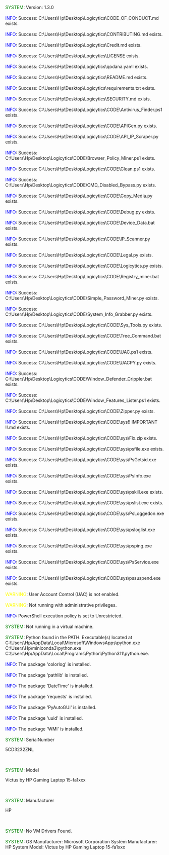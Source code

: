 <span style="color:green;">SYSTEM</span>: Version: 1.3.0<br><br><span style="color:blue;">INFO</span>: Success: C:\Users\Hp\Desktop\Logicytics\CODE_OF_CONDUCT.md exists.<br><br><span style="color:blue;">INFO</span>: Success: C:\Users\Hp\Desktop\Logicytics\CONTRIBUTING.md exists.<br><br><span style="color:blue;">INFO</span>: Success: C:\Users\Hp\Desktop\Logicytics\Credit.md exists.<br><br><span style="color:blue;">INFO</span>: Success: C:\Users\Hp\Desktop\Logicytics\LICENSE exists.<br><br><span style="color:blue;">INFO</span>: Success: C:\Users\Hp\Desktop\Logicytics\qodana.yaml exists.<br><br><span style="color:blue;">INFO</span>: Success: C:\Users\Hp\Desktop\Logicytics\README.md exists.<br><br><span style="color:blue;">INFO</span>: Success: C:\Users\Hp\Desktop\Logicytics\requirements.txt exists.<br><br><span style="color:blue;">INFO</span>: Success: C:\Users\Hp\Desktop\Logicytics\SECURITY.md exists.<br><br><span style="color:blue;">INFO</span>: Success: C:\Users\Hp\Desktop\Logicytics\CODE\Antivirus_Finder.ps1 exists.<br><br><span style="color:blue;">INFO</span>: Success: C:\Users\Hp\Desktop\Logicytics\CODE\APIGen.py exists.<br><br><span style="color:blue;">INFO</span>: Success: C:\Users\Hp\Desktop\Logicytics\CODE\API_IP_Scraper.py exists.<br><br><span style="color:blue;">INFO</span>: Success: C:\Users\Hp\Desktop\Logicytics\CODE\Browser_Policy_Miner.ps1 exists.<br><br><span style="color:blue;">INFO</span>: Success: C:\Users\Hp\Desktop\Logicytics\CODE\Clean.ps1 exists.<br><br><span style="color:blue;">INFO</span>: Success: C:\Users\Hp\Desktop\Logicytics\CODE\CMD_Disabled_Bypass.py exists.<br><br><span style="color:blue;">INFO</span>: Success: C:\Users\Hp\Desktop\Logicytics\CODE\Copy_Media.py exists.<br><br><span style="color:blue;">INFO</span>: Success: C:\Users\Hp\Desktop\Logicytics\CODE\Debug.py exists.<br><br><span style="color:blue;">INFO</span>: Success: C:\Users\Hp\Desktop\Logicytics\CODE\Device_Data.bat exists.<br><br><span style="color:blue;">INFO</span>: Success: C:\Users\Hp\Desktop\Logicytics\CODE\IP_Scanner.py exists.<br><br><span style="color:blue;">INFO</span>: Success: C:\Users\Hp\Desktop\Logicytics\CODE\Legal.py exists.<br><br><span style="color:blue;">INFO</span>: Success: C:\Users\Hp\Desktop\Logicytics\CODE\Logicytics.py exists.<br><br><span style="color:blue;">INFO</span>: Success: C:\Users\Hp\Desktop\Logicytics\CODE\Registry_miner.bat exists.<br><br><span style="color:blue;">INFO</span>: Success: C:\Users\Hp\Desktop\Logicytics\CODE\Simple_Password_Miner.py exists.<br><br><span style="color:blue;">INFO</span>: Success: C:\Users\Hp\Desktop\Logicytics\CODE\System_Info_Grabber.py exists.<br><br><span style="color:blue;">INFO</span>: Success: C:\Users\Hp\Desktop\Logicytics\CODE\Sys_Tools.py exists.<br><br><span style="color:blue;">INFO</span>: Success: C:\Users\Hp\Desktop\Logicytics\CODE\Tree_Command.bat exists.<br><br><span style="color:blue;">INFO</span>: Success: C:\Users\Hp\Desktop\Logicytics\CODE\UAC.ps1 exists.<br><br><span style="color:blue;">INFO</span>: Success: C:\Users\Hp\Desktop\Logicytics\CODE\UACPY.py exists.<br><br><span style="color:blue;">INFO</span>: Success: C:\Users\Hp\Desktop\Logicytics\CODE\Window_Defender_Crippler.bat exists.<br><br><span style="color:blue;">INFO</span>: Success: C:\Users\Hp\Desktop\Logicytics\CODE\Window_Features_Lister.ps1 exists.<br><br><span style="color:blue;">INFO</span>: Success: C:\Users\Hp\Desktop\Logicytics\CODE\Zipper.py exists.<br><br><span style="color:blue;">INFO</span>: Success: C:\Users\Hp\Desktop\Logicytics\CODE\sys\!! IMPORTANT !!.md exists.<br><br><span style="color:blue;">INFO</span>: Success: C:\Users\Hp\Desktop\Logicytics\CODE\sys\Fix.zip exists.<br><br><span style="color:blue;">INFO</span>: Success: C:\Users\Hp\Desktop\Logicytics\CODE\sys\psfile.exe exists.<br><br><span style="color:blue;">INFO</span>: Success: C:\Users\Hp\Desktop\Logicytics\CODE\sys\PsGetsid.exe exists.<br><br><span style="color:blue;">INFO</span>: Success: C:\Users\Hp\Desktop\Logicytics\CODE\sys\PsInfo.exe exists.<br><br><span style="color:blue;">INFO</span>: Success: C:\Users\Hp\Desktop\Logicytics\CODE\sys\pskill.exe exists.<br><br><span style="color:blue;">INFO</span>: Success: C:\Users\Hp\Desktop\Logicytics\CODE\sys\pslist.exe exists.<br><br><span style="color:blue;">INFO</span>: Success: C:\Users\Hp\Desktop\Logicytics\CODE\sys\PsLoggedon.exe exists.<br><br><span style="color:blue;">INFO</span>: Success: C:\Users\Hp\Desktop\Logicytics\CODE\sys\psloglist.exe exists.<br><br><span style="color:blue;">INFO</span>: Success: C:\Users\Hp\Desktop\Logicytics\CODE\sys\psping.exe exists.<br><br><span style="color:blue;">INFO</span>: Success: C:\Users\Hp\Desktop\Logicytics\CODE\sys\PsService.exe exists.<br><br><span style="color:blue;">INFO</span>: Success: C:\Users\Hp\Desktop\Logicytics\CODE\sys\pssuspend.exe exists.<br><br><span style="color:yellow;">WARNING</span>: User Account Control (UAC) is not enabled.<br><br><span style="color:yellow;">WARNING</span>: Not running with administrative privileges.<br><br><span style="color:blue;">INFO</span>: PowerShell execution policy is set to Unrestricted.<br><br><span style="color:green;">SYSTEM</span>: Not running in a virtual machine.<br><br><span style="color:green;">SYSTEM</span>: Python found in the PATH. Executable(s) located at C:\Users\Hp\AppData\Local\Microsoft\WindowsApps\python.exe
C:\Users\Hp\miniconda3\python.exe
C:\Users\Hp\AppData\Local\Programs\Python\Python311\python.exe.<br><br><span style="color:blue;">INFO</span>: The package 'colorlog' is installed.<br><br><span style="color:blue;">INFO</span>: The package 'pathlib' is installed.<br><br><span style="color:blue;">INFO</span>: The package 'DateTime' is installed.<br><br><span style="color:blue;">INFO</span>: The package 'requests' is installed.<br><br><span style="color:blue;">INFO</span>: The package 'PyAutoGUI' is installed.<br><br><span style="color:blue;">INFO</span>: The package 'uuid' is installed.<br><br><span style="color:blue;">INFO</span>: The package 'WMI' is installed.<br><br><span style="color:green;">SYSTEM</span>: SerialNumber  

5CD3232ZNL    



<br><br><span style="color:green;">SYSTEM</span>: Model                                 

Victus by HP Gaming Laptop 15-fa1xxx  



<br><br><span style="color:green;">SYSTEM</span>: Manufacturer  

HP            



<br><br><span style="color:green;">SYSTEM</span>: No VM Drivers Found.<br><br><span style="color:green;">SYSTEM</span>: OS Manufacturer:           Microsoft Corporation
System Manufacturer:       HP
System Model:              Victus by HP Gaming Laptop 15-fa1xxx
<br><br>